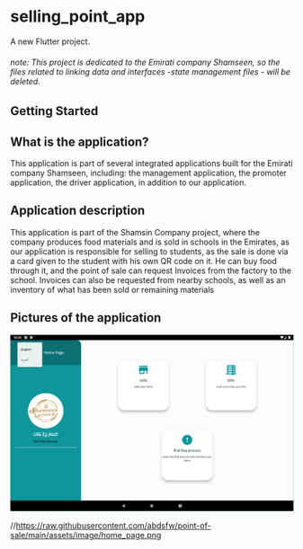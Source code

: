 # selling_point_app

A new Flutter project.
###### note: This project is dedicated to the Emirati company Shamseen, so the files related to linking data and interfaces -state management files - will be deleted.
## Getting Started

## What is the application?
This application is part of several integrated applications built for the Emirati company Shamseen, including: the management application, the promoter application, the driver application, in addition to our application.

## Application description
This application is part of the Shamsin Company project, where the company produces food materials and is sold in schools in the Emirates, as our application is responsible for selling to students, as the sale is done via a card given to the student with his own QR code on it. He can buy food through it, and the point of sale can request Invoices from the factory to the school. Invoices can also be requested from nearby schools, as well as an inventory of what has been sold or remaining materials

## Pictures of the application
<div>
  <img src = "https://raw.githubusercontent.com/abdsfw/point-of-sale/main/assets/image/home_page.png">
</div> 

//https://raw.githubusercontent.com/abdsfw/point-of-sale/main/assets/image/home_page.png
